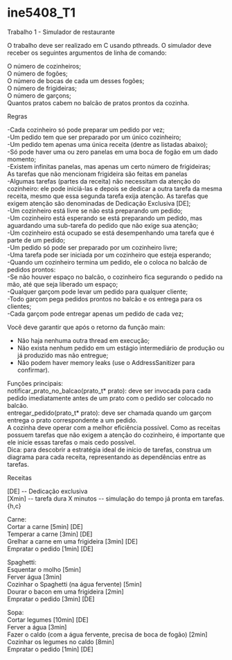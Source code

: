# ine5408_T1

Trabalho 1 - Simulador de restaurante

O trabalho deve ser realizado em C usando pthreads. O simulador deve receber os seguintes argumentos de linha de comando:

 O número de cozinheiros;<br/>
 O número de fogões;<br/>
 O número de bocas de cada um desses fogões;<br/>
 O número de frigideiras;<br/>
 O número de garçons;<br/>
 Quantos pratos cabem no balcão de pratos prontos da cozinha.<br/>

Regras

-Cada cozinheiro só pode preparar um pedido por vez;<br/>
-Um pedido tem que ser preparado por um único cozinheiro;<br/>
-Um pedido tem apenas uma única receita (dentre as listadas abaixo);<br/>
-Só pode haver uma ou zero panelas em uma boca de fogão em um dado momento;<br/>
-Existem infinitas panelas, mas apenas um certo número de frigideiras;<br/>
    As tarefas que não mencionam frigideira são feitas em panelas<br/>
-Algumas tarefas (partes da receita) não necessitam da atenção do cozinheiro: ele pode iniciá-las e depois se dedicar a outra tarefa da mesma receita, mesmo que essa segunda tarefa exija atenção. As tarefas que exigem atenção são denominadas de Dedicação Exclusiva [DE];<br/>
-Um cozinheiro está livre se não está preparando um pedido;<br/>
-Um cozinheiro está esperando se está preparando um pedido, mas aguardando uma sub-tarefa do pedido que não exige sua atenção;<br/>
-Um cozinheiro está ocupado se está desempenhando uma tarefa que é parte de um pedido;<br/>
-Um pedido só pode ser preparado por um cozinheiro livre;<br/>
-Uma tarefa pode ser iniciada por um cozinheiro que esteja esperando;<br/>
-Quando um cozinheiro termina um pedido, ele o coloca no balcão de pedidos prontos:<br/>
-Se não houver espaço no balcão, o cozinheiro fica segurando o pedido na mão, até que seja liberado um espaço;<br/>
-Qualquer garçom pode levar um pedido para qualquer cliente;<br/>
-Todo garçom pega pedidos prontos no balcão e os entrega para os clientes;<br/>
-Cada garçom pode entregar apenas um pedido de cada vez;<br/>


Você deve garantir que após o retorno da função main:<br/>
- Não haja nenhuma outra thread em execução;<br/>
- Não exista nenhum pedido em um estágio intermediário de produção ou já produzido mas não entregue;<br/>
- Não podem haver memory leaks (use o AddressSanitizer para confirmar).<br/>


Funções principais:<br/>
notificar_prato_no_balcao(prato_t* prato): deve ser invocada para cada pedido imediatamente antes de um prato com o pedido ser colocado no balcão.<br/>
entregar_pedido(prato_t* prato): deve ser chamada quando um garçom entrega o prato correspondente a um pedido.<br/>
A cozinha deve operar com a melhor eficiência possível. Como as receitas possuem tarefas que não exigem a atenção do cozinheiro, é importante que ele inicie essas tarefas o mais cedo possível.<br/>
Dica: para descobrir a estratégia ideal de início de tarefas, construa um diagrama para cada receita, representando as dependências entre as tarefas.<br/>

Receitas<br/>

[DE] -- Dedicação exclusiva<br/>
[Xmin] -- tarefa dura X minutos -- simulação do tempo já pronta em tarefas.{h,c}<br/>

Carne:<br/>
 Cortar a carne [5min] [DE]<br/>
 Temperar a carne [3min] [DE]<br/>
 Grelhar a carne em uma frigideira [3min] [DE]<br/>
 Empratar o pedido [1min] [DE]<br/>


Spaghetti:<br/>
Esquentar o molho [5min]<br/>
Ferver água [3min]<br/>
Cozinhar o Spaghetti (na água fervente) [5min]<br/>
Dourar o bacon em uma frigideira [2min]<br/>
Empratar o pedido [3min] [DE]<br/>


Sopa:<br/>
 Cortar legumes [10min] [DE]<br/>
 Ferver a água [3min]<br/>
 Fazer o caldo (com a água fervente, precisa de boca de fogão) [2min]<br/>
 Cozinhar os legumes no caldo [8min]<br/>
 Empratar o pedido [1min] [DE]<br/>



